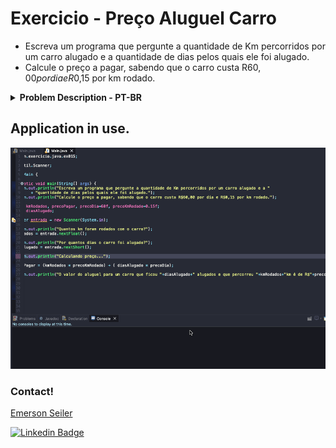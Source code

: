 # Exercicio - Preço Aluguel Carro
- Escreva um programa que pergunte a quantidade de Km percorridos por um carro alugado e a quantidade de dias pelos quais ele foi alugado.
- Calcule o preço a pagar, sabendo que o carro custa R$60,00 por dia e R$0,15 por km rodado.

<details >
  <summary><b>Problem Description - PT-BR</b></summary>

- Faça um programa que leia um número de 0 a 9999 e mostre na tela cada um dos dígitos separados.

</details>

## Application in use.

![Gif Exercicio](./img/exercicio.gif)

### Contact!

[Emerson Seiler](https://www.linkedin.com/in/seileremerson/)

[![Linkedin Badge](https://img.shields.io/badge/-seileremerson-blue?style=flat-square&logo=Linkedin&logoColor=white&link=https://www.linkedin.com/in/diogoalvesti/)](https://www.linkedin.com/in/seileremerson/)